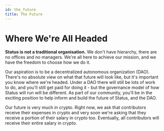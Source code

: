 ```yaml
---
id: the_future
title: The Future
---
```


# Where We're All Headed

**Status is not a traditional organisation.** We don't have hierarchy, there are no offices and no managers. We're all here to achieve our mission, and we have the freedom to choose how we do it.

Our aspiration is to be a decentralized autonomous organization (DAO). There's no absolute view on what that future will look like, but it's important you know where we're headed. Under a DAO there will still be lots of work to do, and you'll still get paid for doing it - but the governance model of how Status will run will be different. As part of our community, you'll be in the exciting position to help inform and build the future of Status, and the DAO.  

Our future is very much in crypto. Right now, we ask that contributors receive their expenses in crypto and very soon we're asking that they receive a portion of their salary in crypto too. Eventually, all contributors will receive their entire salary in crypto.
